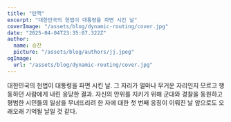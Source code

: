 ```yaml
---
title: "탄핵"
excerpt: "대한민국의 헌법이 대통령을 파면 시킨 날"
coverImage: "/assets/blog/dynamic-routing/cover.jpg"
date: "2025-04-04T23:35:07.322Z"
author:
  name: 승찬
  picture: "/assets/blog/authors/jj.jpeg"
ogImage:
  url: "/assets/blog/dynamic-routing/cover.jpg"
---
```


대한민국의 헌법이 대통령을 파면 시킨 날.
그 자리가 얼마나 무거운 자리인지 모르고 행동하던 사람에게 내린 응당한 결과.
자신의 안위를 지키기 위해 군대와 경찰을 동원하고 평범한 시민들의 일상을 무너뜨리려 한 자에 대한 첫 번째 응징이 이뤄진 날
앞으로도 오래오래 기억될 날일 것 같다.